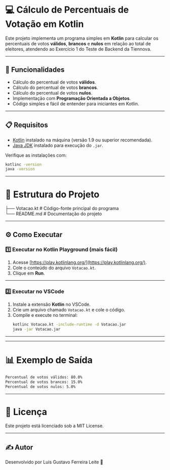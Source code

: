 # 💻 Cálculo de Percentuais de Votação em Kotlin

Este projeto implementa um programa simples em **Kotlin** para calcular os percentuais de votos **válidos**, **brancos** e **nulos** em relação ao total de eleitores, atendendo ao Exercício 1 do Teste de Backend da Tiennova.

---

## 🚀 Funcionalidades

- Cálculo do percentual de votos **válidos**.
- Cálculo do percentual de votos **brancos**.
- Cálculo do percentual de votos **nulos**.
- Implementação com **Programação Orientada a Objetos**.
- Código simples e fácil de entender para iniciantes em Kotlin.

---

## 📋 Requisitos

- [Kotlin](https://kotlinlang.org/) instalado na máquina (versão 1.9 ou superior recomendada).
- [Java JDK](https://www.oracle.com/java/technologies/javase-downloads.html) instalado para execução do `.jar`.

Verifique as instalações com:
```bash
kotlinc -version
java -version
```

---

# 📂 Estrutura do Projeto


├── Votacao.kt    # Código-fonte principal do programa                                                                                                                                                
        └── README.md     # Documentação do projeto

---

## ⚙️ Como Executar

### 1️⃣ Executar no Kotlin Playground (mais fácil)
1. Acesse [https://play.kotlinlang.org/](https://play.kotlinlang.org/).
2. Cole o conteúdo do arquivo `Votacao.kt`.
3. Clique em **Run**.

---

### 2️⃣ Executar no VSCode
1. Instale a extensão **Kotlin** no VSCode.
2. Crie um arquivo chamado `Votacao.kt` e cole o código.
3. Compile e execute no terminal:
   ```bash
   kotlinc Votacao.kt -include-runtime -d Votacao.jar
   java -jar Votacao.jar

---

---

# 📊 Exemplo de Saída

```bash
Percentual de votos válidos: 80.0%
Percentual de votos brancos: 15.0%
Percentual de votos nulos: 5.0%
```

---

# 📜 Licença
Este projeto está licenciado sob a MIT License.

---

## ✍ Autor
Desenvolvido por Luis Gustavo Ferreira Leite  🚀
